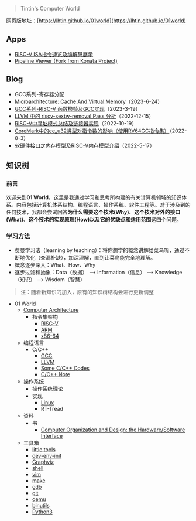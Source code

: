 > Tintin's Computer World

网页版地址：[https://lhtin.github.io/01world](https://lhtin.github.io/01world)

## Apps

- [RISC-V ISA指令速览及编解码展示](./app/riscv-isa)
- [Pipeline Viewer (Fork from Konata Project)](./app/pipeview)

## Blog

<!--
- GCC系列——自动向量化
- GCC系列——Gimple 优化
- GCC系列——RTL 优化
- GCC系列——指令调度
- GCC系列——寄存器分配
- GCC系列——IR 介绍（Gimple、RTL）
- GCC系列——编译过程介绍
- C 语言中的 Integer Promotion 规范笔记
-->
- GCC系列-寄存器分配
- [Microarchitecture: Cache And Virtual Memory](./blog/cache-and-virtual-memory.md)（2023-6-24）
- [GCC系列-RISC-V 函数栈帧及GCC实现](./blog/riscv-function-frame.md)（2023-3-19）
- [LLVM 中的 riscv-sextw-removal Pass 分析](./blog/llvm-riscv-sextw-removal-pass.md)（2022-12-15）
- [RISC-V中寻址模式总结及链接器实现](./blog/riscv-addressing-mode-and-relocation-relaxation.md)（2022-10-19）
- [CoreMark中的ee_u32类型对指令数的影响（使用RV64GC指令集）](./blog/coremark-unsigned-signed-perf-on-rv64.md)（2022-8-3）
- [软硬件接口之内存模型及RISC-V内存模型介绍](./blog/memory-model.md)（2022-5-17）

## 知识树

### 前言

欢迎来到**01 World**，这里是我通过学习和思考所构建的有关计算机领域的知识体系。内容包括计算机体系结构、编程语言、操作系统、软件工程等。对于涉及到的任何技术，我都会尝试回答**为什么需要这个技术(Why)**、**这个技术对外的接口(What)**、**这个技术的实现原理(How)**以及**它的优缺点和适用范围**这四个问题。

### 学习方法

- 费曼学习法（learning by teaching）：将你想学的概念讲解给菜鸟听，通过不断地优化（查漏补缺），加深理解，直到让菜鸟能完全地理解。
- 概念逐步深入：What、How、Why
- 逐步过滤和抽象：Data（数据） --> Information（信息） --> Knowledge（知识） --> Wisdom（智慧）

> 注：随着新知识的加入，原有的知识树结构会进行更新调整

- 01 World
  - [Computer Architecture](./arch/index.md)
    - 指令集架构
      - [RISC-V](./arch/risc-v/index.md)
      - [ARM](./arch/arm/index.md)
      - [x86-64](./arch/x86-64/index.md)
  - 编程语言
    - C/C++
      - [GCC](./pl/gcc/index.md)
      - [LLVM](./pl/llvm/index.md)
      - [Some C/C++ Codes](./pl/c-codes.md)
      - [C/C++ Note](./pl/cc-note.md)
  - 操作系统
    - 操作系统理论
    - 实现
      - [Linux](./os/linux/index.md)
      - RT-Tread
  - 资料
    - 书
      - [Computer Organization and Design: the Hardware/Software Interface](./res/book/computer-organization-and-design/index.md)
  - 工具箱
    - [little tools](./tools/little-tools.md)
    - [dev-env-init](./tools/dev-env-init.md)
    - [Graphviz](./tools/graphviz.md)
    - [shell](./tools/shell.md)
    - [vim](./tools/vim.md)
    - [make](./tools/make.md)
    - [gdb](./tools/gdb.md)
    - [git](./tools/git.md)
    - [qemu](./tools/qemu.md)
    - [binutils](./tools/binutils.md)
    - [Python3](./tools/python3.md)



